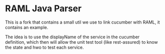 # RAML Java Parser

This is a fork that contains a small util we use to link cucumber with RAML, it contains an example.

The idea is to use the displayName of the service in the cucumber definition, which then will allow the unit test tool (like rest-assured) to know the state and hwo to test each service.
